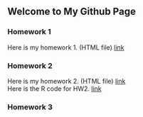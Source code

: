 ## Welcome to My Github Page



### Homework 1
Here is my homework 1. (HTML file) [link](/file/IE_360_HW1.html)
### Homework 2
Here is my homework 2. (HTML file) [link](/IE_360_HW2.html)  
Here is the R code for HW2. [link](/IE_360_HW2.r)
### Homework 3

